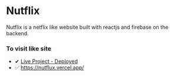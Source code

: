 # Nutflix

Nutflix is a netflix like website built with reactjs and firebase on the backend.

### To visit like site
- ✔ [Live Project - Deployed](https://nutflux.vercel.app/)
- ✅ https://nutflux.vercel.app/
